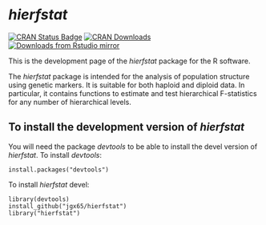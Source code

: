 # *hierfstat*

<!-- badges: start -->
[![CRAN Status Badge](https://www.r-pkg.org/badges/version/hierfstat)](https://cran.r-project.org/package=hierfstat)
[![CRAN Downloads](https://cranlogs.r-pkg.org/badges/hierfstat)](https://cran.r-project.org/package=hierfstat)
[![Downloads from Rstudio mirror](https://cranlogs.r-pkg.org/badges/grand-total/hierfstat)](https://cran.r-project.org/package=hierfstat)

  <!-- badges: end -->

This is the development page of the *hierfstat* package for the R software.

The *hierfstat* package is intended for the analysis of population structure using genetic markers.  It is suitable for both haploid and diploid data. In particular, it contains functions to estimate and test hierarchical F-statistics for any number of hierarchical levels.

## To install the development version of *hierfstat*

You will need the package *devtools*  to be able to install the devel version of *hierfstat*. To install *devtools*:

```
install.packages("devtools")
```

To install *hierfstat* devel:

```
library(devtools)
install_github("jgx65/hierfstat")
library("hierfstat")
```

